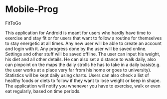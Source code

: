 # Mobile-Prog

FitToGo

This application for Android is meant for users who hardly have time to exercise and stay fit or for users that want to follow a routine for themselves to stay energetic at all times. 
Any new user will be able to create an account and login with it. Any progress done by the user will be saved online. Settings and other stuff will be saved offline. 
The user can input his weight, his diet and all other details. He can also set a distance to walk daily, also can pinpoint on the maps the daily strolls he has to take in a daily basis(e.g. the user works at a place very far from his home or goes to university). 
Statistics will be kept daily using charts. Users can also check a list of healthy foods or diets to follow if they want to lose weight or keep in shape. 
The application will notify you whenever you have to exercise, walk or even eat regularly, based on time periods. 
